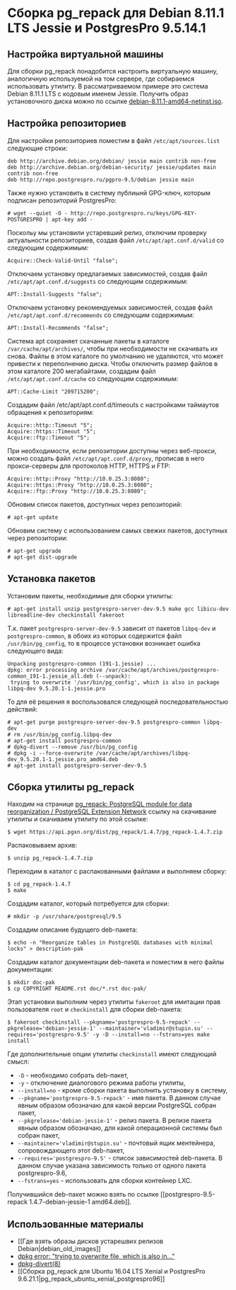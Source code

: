 Сборка pg_repack для Debian 8.11.1 LTS Jessie и PostgresPro 9.5.14.1
====================================================================

Настройка виртуальной машины
----------------------------

Для сборки pg_repack понадобится настроить виртуальную машину, аналогичную используемой на том сервере, где собираемся использовать утилиту. В рассматриваемом примере это система Debian 8.11.1 LTS с кодовым именем Jessie. Получить образ установочного диска можно по ссылке [debian-8.11.1-amd64-netinst.iso](http://cdimage.debian.org/cdimage/archive/8.11.1/amd64/iso-cd/debian-8.11.1-amd64-netinst.iso).

Настройка репозиториев
----------------------

Для настройки репозиториев поместим в файл `/etc/apt/sources.list` следующие строки:

    deb http://archive.debian.org/debian/ jessie main contrib non-free
    deb http://archive.debian.org/debian-security/ jessie/updates main contrib non-free
    deb http://repo.postgrespro.ru/pgpro-9.5/debian jessie main

Также нужно установить в систему публиынй GPG-ключ, которым подписан репозиторий PostgresPro:

    # wget --quiet -O - http://repo.postgrespro.ru/keys/GPG-KEY-POSTGRESPRO | apt-key add -

Поскольу мы установили устаревший релиз, отключим проверку актуальности репозиториев, создав файл `/etc/apt/apt.conf.d/valid` со следующим содержимым:

    Acquire::Check-Valid-Until "false";

Отключаем установку предлагаемых зависимостей, создав файл `/etc/apt/apt.conf.d/suggests` со следующим содержимым:

    APT::Install-Suggests "false";

Отключаем установку рекомендуемых зависимостей, создав файл `/etc/apt/apt.conf.d/recommends` со следующим содержимым:

    APT::Install-Recommends "false";

Система apt сохраняет скачанные пакеты в каталоге `/var/cache/apt/archives/`, чтобы при необходимости не скачивать их снова. Файлы в этом каталоге по умолчанию не удаляются, что может привести к переполнению диска. Чтобы отключить размер файлов в этом каталоге 200 мегабайтами, создадим файл `/etc/apt/apt.conf.d/cache` со следующим содержимым:

    APT::Cache-Limit "209715200";

Создадим файл /etc/apt/apt.conf.d/timeouts с настройками таймаутов обращения к репозиториям:

    Acquire::http::Timeout "5";
    Acquire::https::Timeout "5";
    Acquire::ftp::Timeout "5";

При необходимости, если репозитории доступны через веб-прокси, можно создать файл `/etc/apt/apt.conf.d/proxy`, прописав в него прокси-серверы для протоколов HTTP, HTTPS и FTP:

    Acquire::http::Proxy "http://10.0.25.3:8080";
    Acquire::https::Proxy "http://10.0.25.3:8080";
    Acquire::ftp::Proxy "http://10.0.25.3:8080";

Обновим список пакетов, доступных через репозиторий:

    # apt-get update

Обновим систему с использованием самых свежих пакетов, доступных через репозитории:

    # apt-get upgrade
    # apt-get dist-upgrade

Установка пакетов
-----------------

Установим пакеты, необходимые для сборки утилиты:

    # apt-get install unzip postgrespro-server-dev-9.5 make gcc libicu-dev libreadline-dev checkinstall fakeroot

Т.к. пакет `postgrespro-server-dev-9.5` зависит от пакетов `libpq-dev` и `postgrespro-common`, в обоих из которых содержится файл `/usr/bin/pg_config`, то в процессе установки возникает ошибка следующего вида:

    Unpacking postgrespro-common (191-1.jessie) ...
    dpkg: error processing archive /var/cache/apt/archives/postgrespro-common_191-1.jessie_all.deb (--unpack):
     trying to overwrite '/usr/bin/pg_config', which is also in package libpq-dev 9.5.20.1-1.jessie.pro

То для её решения я воспользовался следующей последовательностью действий:

    # apt-get purge postgrespro-server-dev-9.5 postgrespro-common libpq-dev
    # rm /usr/bin/pg_config.libpq-dev
    # apt-get install postgrespro-common
    # dpkg-divert --remove /usr/bin/pg_config
    # dpkg -i --force-overwrite /var/cache/apt/archives/libpq-dev_9.5.20.1-1.jessie.pro_amd64.deb
    # apt-get install postgrespro-server-dev-9.5

Сборка утилиты pg_repack
------------------------

Находим на странице [pg_repack: PostgreSQL module for data reorganization / PostgreSQL Extension Network](https://pgxn.org/dist/pg_repack/) ссылку на скачивание утилиты и скачиваем утилиту по этой ссылке:

    $ wget https://api.pgxn.org/dist/pg_repack/1.4.7/pg_repack-1.4.7.zip

Распаковываем архив:

    $ unzip pg_repack-1.4.7.zip

Переходим в каталог с распакованными файлами и выполняем сборку:

    $ cd pg_repack-1.4.7
    $ make

Создадим каталог, который потребуется для сборки:

    # mkdir -p /usr/share/postgresql/9.5


Создадим описание будущего deb-пакета:

    $ echo -n "Reorganize tables in PostgreSQL databases with minimal locks" > description-pak

Создадим каталог документации deb-пакета и поместим в него файлы документации:

    $ mkdir doc-pak
    $ cp COPYRIGHT README.rst doc/*.rst doc-pak/

Этап установки выполним через утилиты `fakeroot` для имитации прав пользователя `root` и `checkinstall` для сборки deb-пакета:

    $ fakeroot checkinstall --pkgname='postgrespro-9.5-repack' --pkgrelease='debian-jessie-1' --maintainer='vladimir@stupin.su' --requires='postgrespro-9.5' -y -D --install=no --fstrans=yes make install

Где дополнительные опции утилиты `checkinstall` имеют следующий смысл:

* `-D` - необходимо собрать deb-пакет,
* `-y` - отключение диалогового режима работы утилиты,
* `--install=no` - кроме сборки пакета выполнить установку в систему,
* `--pkgname='postgrespro-9.5-repack'` - имя пакета. В данном случае явным образом обозначаю для какой версии PostgreSQL собран пакет,
* `--pkgrelease='debian-jessie-1'` - релиз пакета. В релизе пакета явным образом обозначаю, для какой операционной системы был собран пакет,
* `--maintainer='vladimir@stupin.su'` - почтовый ящик ментейнера, сопровождающего этот deb-пакет,
* `--requires='postgrespro-9.5'` - список зависимостей deb-пакета. В данном случае указана зависимость только от одного пакета postgrespro-9.6,
* `--fstrans=yes` - использовать для сборки контейнер LXC.

Получившийся deb-пакет можно взять по ссылке [[postgrespro-9.5-repack 1.4.7-debian-jessie-1 amd64.deb]].

Использованные материалы
------------------------

* [[Где взять образы дисков устарешвих релизов Debian|debian_old_images]]
* [dpkg error: "trying to overwrite file, which is also in..."](https://askubuntu.com/questions/176121/dpkg-error-trying-to-overwrite-file-which-is-also-in)
* [dpkg-divert(8)](https://linux.die.net/man/8/dpkg-divert)
* [[Сборка pg_repack для Ubuntu 16.04 LTS Xenial и PostgresPro 9.6.21.1|pg_repack_ubuntu_xenial_postgrespro96]]
